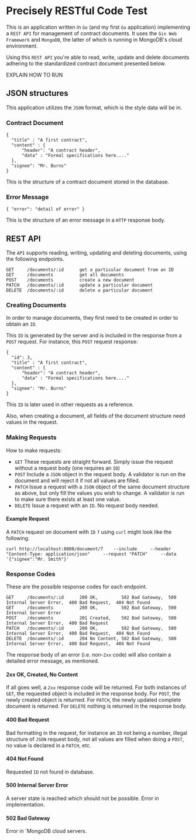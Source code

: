 # Precisely RESTful Code Test
This is an application written in `Go` (and my first `Go` application) implementing a `REST API` for management of contract documents. It uses the `Gin Web Framework` and `MongoDB`, the latter of which is running in MongoDB's cloud environment. 

Using this `REST API` you're able to read, write, update and delete documents adhering to the standardized contract document presented below. 

EXPLAIN HOW TO RUN
## JSON structures
This application utilizes the `JSON` format, which is the style data will be in.
### Contract Document
```
{
  "title" : "A first contract",
  "content" : {
      "header": "A contract header",
      "data" : "Formal specifications here...."
  },
  "signee": "Mr. Burns"
}
```
This is the structure of a contract document stored in the database.
### Error Message
```
{ "error": "detail of error" }
```
This is the structure of an error message in a `HTTP` response body.
## REST API

The `API` supports reading, writing, updating and deleting documents, using the following endpoints.
```
GET     /documents/:id      get a particular document from an ID
GET     /documents          get all documents
POST    /documents          create a new document
PATCH   /documents/:id      update a particular document
DELETE  /documents/:id      delete a particular document
```
### Creating Documents
In order to manage documents, they first need to be created in order to obtain an `ID`. 

This `ID` is generated by the server and is included in the response from a `POST` request. For instance, this `POST` request response:
```
{
  "id": 3,
  "title" : "A first contract",
  "content" : {
      "header": "A contract header",
      "data" : "Formal specifications here...."
  },
  "signee": "Mr. Burns"
}
```
This `ID` is later used in other requests as a reference. 

Also, when creating a document, all fields of the document structure need values in the request.

### Making Requests
How to make requests:

- `GET`     These requests are straight forward. Simply issue the request without a request body (one requires an `ID`)
- `POST`    Include a `JSON` object in the request body. A validator is run on the document and will reject it if not all values are filled.
- `PATCH`   Issue a request with a `JSON` object of the same document structure as above, but only fill the values you wish to change. A validator is run to make sure there exists at least one value.
- `DELETE`  Issue a request with an `ID`. No request body needed.

#### Example Request
A `PATCH` request on document with `ID` `7` using `curl` might look like the following.
```
curl http://localhost:8080/document/7    --include     --header "Content-Type: application/json"     --request "PATCH"     --data '{"signee":"Mr. Smith"}'
```


### Response Codes
These are the possible response codes for each endpoint.

```
GET     /documents/:id      200 OK,         502 Bad Gateway,  500 Internal Server Error,  400 Bad Request,  404 Not Found
GET     /documents          200 OK,         502 Bad Gateway,  500 Internal Server Error
POST    /documents          201 Created,    502 Bad Gateway,  500 Internal Server Error,  400 Bad Request
PATCH   /documents/:id      200 OK,         502 Bad Gateway,  500 Internal Server Error,  400 Bad Request,  404 Not Found
DELETE  /documents/:id      204 No Content, 502 Bad Gateway,  500 Internal Server Error,  400 Bad Request,  404 Not Found
```

The response body of an error (i.e. non-`2xx` code) will also contain a detailed error message, as mentioned.

#### 2xx OK, Created, No Content
If all goes well, a `2xx` response code will be returned. For both instances of `GET`, the requested object is included in the response body. For `POST`, the newly created object is returned. For `PATCH`, the newly updated complete document is returned. For `DELETE` nothing is returned in the response body.

#### 400 Bad Request
Bad formatting in the request, for instance an `ID` not being a number, illegal structure of `JSON` request body, not all values are filled when doing a `POST`, no value is declared in a `PATCH`, etc.

#### 404 Not Found
Requested `ID` not found in database.

#### 500 Internal Server Error
A server state is reached which should not be possible. Error in implementation.

#### 502 Bad Gateway
Error in `MongoDB cloud servers.



